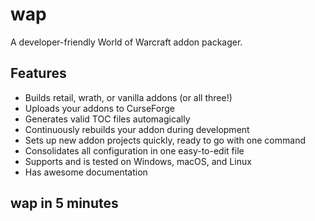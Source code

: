 # wap

A developer-friendly World of Warcraft addon packager.

## Features

- Builds retail, wrath, or vanilla addons (or all three!)
- Uploads your addons to CurseForge
- Generates valid TOC files automagically
- Continuously rebuilds your addon during development
- Sets up new addon projects quickly, ready to go with one command
- Consolidates all configuration in one easy-to-edit file
- Supports and is tested on Windows, macOS, and Linux
- Has awesome documentation

## wap in 5 minutes

